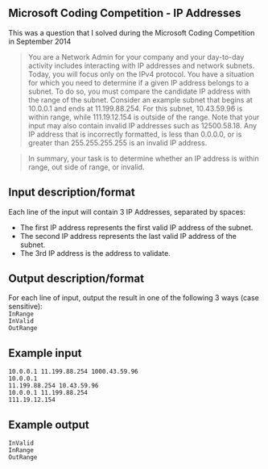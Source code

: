 Microsoft Coding Competition -  IP Addresses
-----------

This was a question that I solved during the Microsoft Coding Competition in September 2014

> You are a Network Admin for your company and your day-to-day activity includes interacting with IP addresses and network subnets. Today, you will focus only on the IPv4 protocol. You have a situation for which you need to determine if a given IP address belongs to a subnet. To do so, you must compare the candidate IP address with the range of the subnet. Consider an example subnet that begins at 10.0.0.1 and ends at 11.199.88.254. For this subnet, 10.43.59.96 is within range, while 111.19.12.154 is outside of the range. Note that your input may also contain invalid IP addresses such as 12500.58.18. Any IP address that is incorrectly formatted, is less than 0.0.0.0, or is greater than 255.255.255.255 is an invalid IP address.

> In summary, your task is to determine whether an IP address is within range, out side of range, or invalid.

Input description/format
-----------
Each line of the input will contain 3 IP Addresses, separated by spaces:

  - The first IP address represents the first valid IP address of the subnet.
  - The second IP address represents the last valid IP address of the subnet.
  - The 3rd IP address is the address to validate.

Output description/format
-----------

For each line of input, output the result in one of the following 3 ways (case sensitive):<br>
<code>InRange</code><br>
<code>InValid</code><br>
<code>OutRange</code><br>

Example input
-----------
<code>10.0.0.1 11.199.88.254 1000.43.59.96</code><br>
<code>10.0.0.1 11.199.88.254 10.43.59.96</code><br>
<code>10.0.0.1 11.199.88.254 111.19.12.154</code><br>

Example output
-----------
<code>InValid</code><br>
<code>InRange</code><br>
<code>OutRange</code><br>
